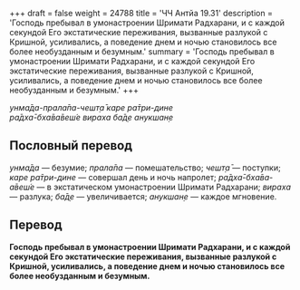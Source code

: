 +++
draft = false
weight = 24788
title = 'ЧЧ Антйа 19.31'
description = 'Господь пребывал в умонастроении Шримати Радхарани, и с каждой секундой Его экстатические переживания, вызванные разлукой с Кришной, усиливались, а поведение днем и ночью становилось все более необузданным и безумным.'
summary = 'Господь пребывал в умонастроении Шримати Радхарани, и с каждой секундой Его экстатические переживания, вызванные разлукой с Кришной, усиливались, а поведение днем и ночью становилось все более необузданным и безумным.'
+++

_унма̄да-прала̄па-чешт̣а̄ каре ра̄три-дине  
ра̄дха̄-бха̄ва̄веш́е вираха ба̄д̣е анукшан̣е_

## Пословный перевод

_унма̄да_ — безумие; _прала̄па_ — помешательство; _чешт̣а̄_ — поступки; _каре_ _ра̄три_\-_дине_ — совершал день и ночь напролет; _ра̄дха̄_\-_бха̄ва_\-_а̄веш́е_ — в экстатическом умонастроении Шримати Радхарани; _вираха_ — разлука; _ба̄д̣е_ — увеличивается; _анукшан̣е_ — каждое мгновение.

## Перевод

**Господь пребывал в умонастроении Шримати Радхарани, и с каждой секундой Его экстатические переживания, вызванные разлукой с Кришной, усиливались, а поведение днем и ночью становилось все более необузданным и безумным.**
